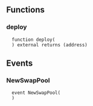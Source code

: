 


## Functions
### deploy
```solidity
  function deploy(
  ) external returns (address)
```




## Events
### NewSwapPool
```solidity
  event NewSwapPool(
  )
```



